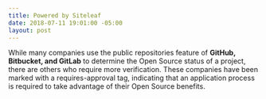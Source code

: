 ```yaml
---
title: Powered by Siteleaf
date: 2018-07-11 19:01:00 -05:00
layout: post
---
```


While many companies use the public repositories feature of **GitHub, Bitbucket, and GitLab** to determine the Open Source status of a project, there are others who require more verification. These companies have been marked with a requires-approval tag, indicating that an application process is required to take advantage of their Open Source benefits.